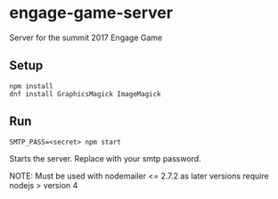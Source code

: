 # engage-game-server
Server for the summit 2017 Engage Game

## Setup

    npm install
    dnf install GraphicsMagick ImageMagick

## Run

    SMTP_PASS=<secret> npm start

Starts the server.  Replace <secret> with your smtp password.

NOTE: Must be used with nodemailer <= 2.7.2 as later versions require nodejs > version 4
